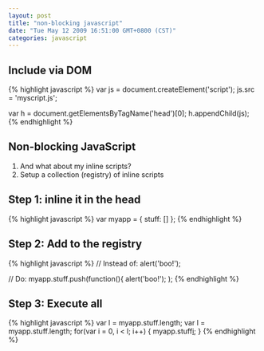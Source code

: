 ```yaml
---
layout: post
title: "non-blocking javascript"
date: "Tue May 12 2009 16:51:00 GMT+0800 (CST)"
categories: javascript
---
```


Include via DOM
-----

{% highlight javascript %}
var js = document.createElement('script');
js.src = 'myscript.js';

var h = document.getElementsByTagName('head')[0];
h.appendChild(js);
{% endhighlight %}

Non-blocking JavaScript
-----

1. And what about my inline scripts?
2. Setup a collection (registry) of inline scripts

Step 1: inline it in the head
-----

{% highlight javascript %}
var myapp = {
    stuff: []
};
{% endhighlight %}

Step 2: Add to the registry
-----

{% highlight javascript %}
// Instead of:
alert('boo!');

// Do:
myapp.stuff.push(function(){
    alert('boo!');
);
{% endhighlight %}

Step 3: Execute all
-----

{% highlight javascript %}
var l = myapp.stuff.length;
var l = myapp.stuff.length;
for(var i = 0, i < l; i++) {
    myapp.stuff[i]();
}
{% endhighlight %}
